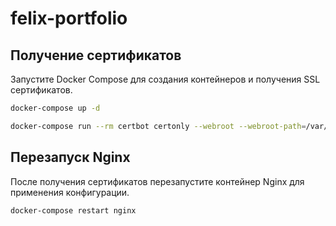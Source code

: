 # felix-portfolio

## Получение сертификатов

Запустите Docker Compose для создания контейнеров и получения SSL сертификатов.

```sh
docker-compose up -d

docker-compose run --rm certbot certonly --webroot --webroot-path=/var/www/certbot -d felix-portfolio.de
```

## Перезапуск Nginx

После получения сертификатов перезапустите контейнер Nginx для применения конфигурации.

```sh
docker-compose restart nginx
```
